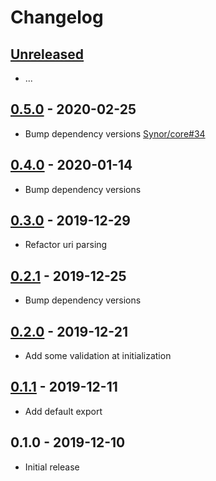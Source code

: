 # Changelog

## [Unreleased]

- ...

## [0.5.0] - 2020-02-25

- Bump dependency versions [Synor/core#34](https://github.com/Synor/core/issues/34)

## [0.4.0] - 2020-01-14

- Bump dependency versions

## [0.3.0] - 2019-12-29

- Refactor uri parsing

## [0.2.1] - 2019-12-25

- Bump dependency versions

## [0.2.0] - 2019-12-21

- Add some validation at initialization

## [0.1.1] - 2019-12-11

- Add default export

## 0.1.0 - 2019-12-10

- Initial release

[unreleased]: https://github.com/Synor/database-mysql/compare/0.5.0...HEAD
[0.5.0]: https://github.com/Synor/database-mysql/compare/0.4.0...0.5.0
[0.4.0]: https://github.com/Synor/database-mysql/compare/0.3.0...0.4.0
[0.3.0]: https://github.com/Synor/database-mysql/compare/0.2.1...0.3.0
[0.2.1]: https://github.com/Synor/database-mysql/compare/0.2.0...0.2.1
[0.2.0]: https://github.com/Synor/database-mysql/compare/0.1.1...0.2.0
[0.1.1]: https://github.com/Synor/database-mysql/compare/0.1.0...0.1.1
